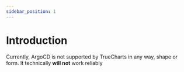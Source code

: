 ```yaml
---
sidebar_position: 1
---
```


# Introduction

Currently, ArgoCD is not supported by TrueCharts in any way, shape or form.
It technically **will not** work reliably